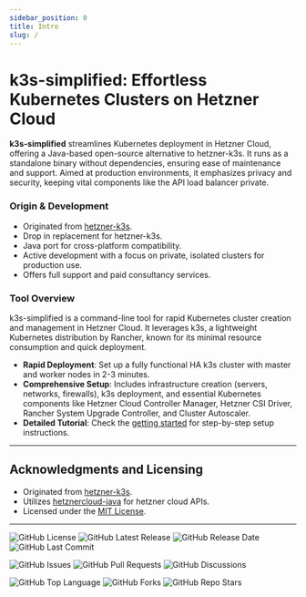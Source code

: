 ```yaml
---
sidebar_position: 0
title: Intro
slug: /
---
```


# k3s-simplified: Effortless Kubernetes Clusters on Hetzner Cloud

**k3s-simplified** streamlines Kubernetes deployment in Hetzner Cloud, offering a Java-based open-source alternative to hetzner-k3s. It runs as a standalone binary without dependencies, ensuring ease of maintenance and support. Aimed at production environments, it emphasizes privacy and security, keeping vital components like the API load balancer private.

### Origin & Development

- Originated from [hetzner-k3s](https://github.com/vitobotta/hetzner-k3s).
- Drop in replacement for hetzner-k3s.
- Java port for cross-platform compatibility.
- Active development with a focus on private, isolated clusters for production use.
- Offers full support and paid consultancy services.

### Tool Overview

k3s-simplified is a command-line tool for rapid Kubernetes cluster creation and management in Hetzner Cloud. It leverages k3s, a lightweight Kubernetes distribution by Rancher, known for its minimal resource consumption and quick deployment.

- **Rapid Deployment**: Set up a fully functional HA k3s cluster with master and worker nodes in 2-3 minutes.
- **Comprehensive Setup**: Includes infrastructure creation (servers, networks, firewalls), k3s deployment, and essential Kubernetes components like Hetzner Cloud Controller Manager, Hetzner CSI Driver, Rancher System Upgrade Controller, and Cluster Autoscaler.
- **Detailed Tutorial**: Check the [getting started](/getting-started) for step-by-step setup instructions.

---

## Acknowledgments and Licensing

- Originated from [hetzner-k3s](https://github.com/vitobotta/hetzner-k3s).
- Utilizes [hetznercloud-java](https://github.com/tomsiewert/hetznercloud-java) for hetzner cloud APIs.
- Licensed under the [MIT License](https://github.com/easystartup-io/k3s-simplified/blob/main/LICENSE.txt).

<!-- ---

## Stargazers and Community

Join our growing community and track our progress!

[![Stargazers over time](https://starchart.cc/easystartup-io/k3s-simplified.svg)](https://starchart.cc/easystartup-io/k3s-simplified) -->


---

![GitHub License](https://img.shields.io/github/license/easystartup-io/k3s-simplified)
![GitHub Latest Release](https://img.shields.io/github/v/release/easystartup-io/k3s-simplified)
![GitHub Release Date](https://img.shields.io/github/release-date/easystartup-io/k3s-simplified)
![GitHub Last Commit](https://img.shields.io/github/last-commit/easystartup-io/k3s-simplified)

![GitHub Issues](https://img.shields.io/github/issues-raw/easystartup-io/k3s-simplified)
![GitHub Pull Requests](https://img.shields.io/github/issues-pr-raw/easystartup-io/k3s-simplified)
![GitHub Discussions](https://img.shields.io/github/discussions/easystartup-io/k3s-simplified)

![GitHub Top Language](https://img.shields.io/github/languages/top/easystartup-io/k3s-simplified)
![GitHub Forks](https://img.shields.io/github/forks/easystartup-io/k3s-simplified?style=social)
![GitHub Repo Stars](https://img.shields.io/github/stars/easystartup-io/k3s-simplified?style=social)
